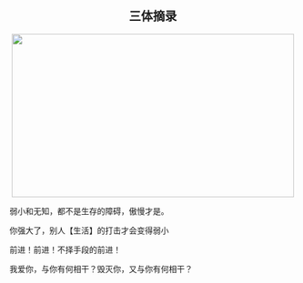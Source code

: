 <h2 align="center">三体摘录</h2>

<p align="center"><img width="496" height="288" src=https://linmingdao.github.io/blog/assets/ctrl/water.jpg></p>

<font>弱小和无知，都不是生存的障碍，傲慢才是。</font>

<font>你强大了，别人【生活】的打击才会变得弱小</font>

<font>前进！前进！不择手段的前进！</font>

<font>我爱你，与你有何相干？毁灭你，又与你有何相干？</font>
